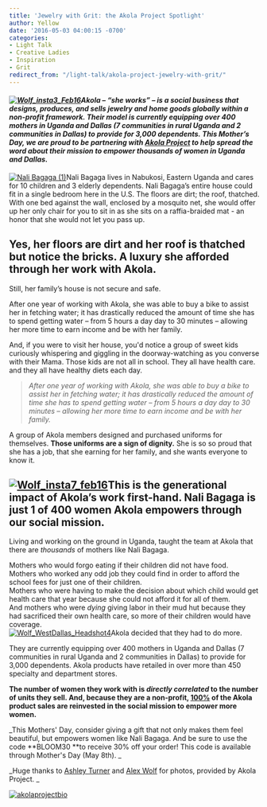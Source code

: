```yaml
---
title: 'Jewelry with Grit: the Akola Project Spotlight'
author: Yellow
date: '2016-05-03 04:00:15 -0700'
categories:
- Light Talk
- Creative Ladies
- Inspiration
- Grit
redirect_from: "/light-talk/akola-project-jewelry-with-grit/"
---
```


#### _[![Wolf_insta3_Feb16](https://yellow-blog-images.imgix.net/2016/04/Wolf_insta3_Feb16.jpg)](https://yellow-blog-images.imgix.net/2016/04/Wolf_insta3_Feb16.jpg)Akola – “she works” – is a social business that designs, produces, and sells jewelry and home goods globally within a non-profit framework. Their model is currently equipping over 400 mothers in Uganda and Dallas (7 communities in rural Uganda and 2 communities in Dallas) to provide for 3,000 dependents. This Mother’s Day, we are proud to be partnering with [Akola Project](http://akolaproject.org/) to help spread the word about their mission to empower thousands of women in Uganda and Dallas._

[![Nali Bagaga (1)](https://yellow-blog-images.imgix.net/2016/04/Nali-Bagaga-1.jpg)](https://yellow-blog-images.imgix.net/2016/04/Nali-Bagaga-1.jpg)Nali Bagaga lives in Nabukosi, Eastern Uganda and cares for 10 children and 3 elderly dependents. Nali Bagaga’s entire house could fit in a single bedroom here in the U.S. The floors are dirt; the roof, thatched. With one bed against the wall, enclosed by a mosquito net, she would offer up her only chair for you to sit in as she sits on a raffia-braided mat - an honor that she would not let you pass up.

## Yes, her floors are dirt and her roof is thatched but notice the bricks. A luxury she afforded through her work with Akola.

Still, her family’s house is not secure and safe.

After one year of working with Akola, she was able to buy a bike to assist her in fetching water; it has drastically reduced the amount of time she has to spend getting water – from 5 hours a day day to 30 minutes – allowing her more time to earn income and be with her family.

And, if you were to visit her house, you'd notice a group of sweet kids curiously whispering and giggling in the doorway-watching as you converse with their Mama. Those kids are not all in school. They all have health care. and they all have healthy diets each day.

> _After one year of working with Akola, she was able to buy a bike to assist her in fetching water; it has drastically reduced the amount of time she has to spend getting water – from 5 hours a day day to 30 minutes – allowing her more time to earn income and be with her family._

A group of Akola members designed and purchased uniforms for themselves. **Those uniforms are a sign of dignity.** She is so so proud that she has a job, that she earning for her family, and she wants everyone to know it. 

## [![Wolf_insta7_feb16](https://yellow-blog-images.imgix.net/2016/04/Wolf_insta7_feb16.jpg)](https://yellow-blog-images.imgix.net/2016/04/Wolf_insta7_feb16.jpg)This is the generational impact of Akola’s work first-hand. Nali Bagaga is just 1 of 400 women Akola empowers through our social mission.

Living and working on the ground in Uganda, taught the team at Akola that there are _thousands_ of mothers like Nali Bagaga.

Mothers who would forgo eating if their children did not have food.  
Mothers who worked any odd job they could find in order to afford the school fees for just one of their children.  
Mothers who were having to make the decision about which child would get health care that year because she could not afford it for all of them.  
And mothers who were _dying_ giving labor in their mud hut because they had sacrificed their own health care, so more of their children would have coverage.[  
](https://yellow-blog-images.imgix.net/2016/04/Wolf_insta7_feb16.jpg)[![Wolf_WestDallas_Headshot4](https://yellow-blog-images.imgix.net/2016/04/Wolf_WestDallas_Headshot4.jpg)](https://yellow-blog-images.imgix.net/2016/04/Wolf_WestDallas_Headshot4.jpg)Akola decided that they had to do more.

They are currently equipping over 400 mothers in Uganda and Dallas (7 communities in rural Uganda and 2 communities in Dallas) to provide for 3,000 dependents. Akola products have retailed in over more than 450 specialty and department stores.

**The number of women they work with is _directly correlated_ to the number of units they sell. And, because they are a non-profit, <u>100%</u> of the Akola product sales are reinvested in the social mission to empower more women.**

_This Mothers' Day, consider giving a gift that not only makes them feel beautiful, but empowers women like Nali Bagaga. And be sure to use the code **BLOOM30 **to receive 30% off your order! This code is available through Mother's Day (May 8th). _

_Huge thanks to [Ashley Turner](http://www.hazelandpine.com/) and [Alex Wolf](http://alexwolfphotography.org/) for photos, provided by Akola Project. _

[![akolaprojectbio](https://yellow-blog-images.imgix.net/2016/05/akolaprojectbio.jpg)](http://akolaproject.org/pages/our-team)
